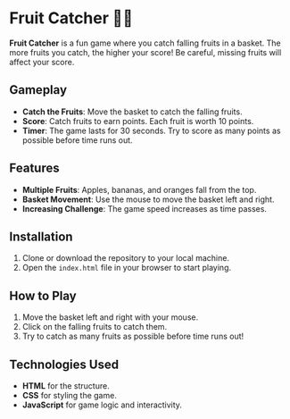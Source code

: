 # Fruit Catcher 🍎🍓

**Fruit Catcher** is a fun game where you catch falling fruits in a basket. The more fruits you catch, the higher your score! Be careful, missing fruits will affect your score.

## Gameplay

- **Catch the Fruits**: Move the basket to catch the falling fruits.
- **Score**: Catch fruits to earn points. Each fruit is worth 10 points.
- **Timer**: The game lasts for 30 seconds. Try to score as many points as possible before time runs out.

## Features

- **Multiple Fruits**: Apples, bananas, and oranges fall from the top.
- **Basket Movement**: Use the mouse to move the basket left and right.
- **Increasing Challenge**: The game speed increases as time passes.

## Installation

1. Clone or download the repository to your local machine.
2. Open the `index.html` file in your browser to start playing.

## How to Play

1. Move the basket left and right with your mouse.
2. Click on the falling fruits to catch them.
3. Try to catch as many fruits as possible before time runs out!

## Technologies Used

- **HTML** for the structure.
- **CSS** for styling the game.
- **JavaScript** for game logic and interactivity.

